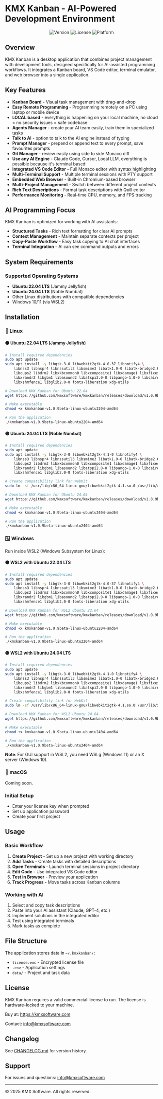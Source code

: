 # KMX Kanban - AI-Powered Development Environment

<div align="center">
  <img src="https://img.shields.io/badge/version-1.0.9beta-blue.svg" alt="Version">
  <img src="https://img.shields.io/badge/license-Commercial-green.svg" alt="License">
  <img src="https://img.shields.io/badge/platform-Linux-orange.svg" alt="Platform">
</div>

## Overview

KMX Kanban is a desktop application that combines project management with development tools, designed specifically for AI-assisted programming workflows. It integrates a Kanban board, VS Code editor, terminal emulator, and web browser into a single application.

## Key Features

- **Kanban Board** - Visual task management with drag-and-drop
- **Easy Remote Programming** - Programming remotely on a PC using laptop or mobile device
- **LOCAL based** - everything is happening on your local machine, no cloud = no security issues = safe codebase
- **Agents Manager** - create your AI team easily, train them in specialized tasks
- **Talk to AI** - option to talk to the AI engine instead of typing
- **Prompt Manager** - prepend or append text to every prompt, save favourites prompts
- **Git Manager** - review easily using side to side Monaco diff
- **Use any AI Engine** - Claude Code, Cursor, Local LLM, everything is possible because it's terminal based
- **Integrated VS Code Editor** - Full Monaco editor with syntax highlighting
- **Multi-Terminal Support** - Multiple terminal sessions with PTY support
- **Embedded Web Browser** - Built-in Chromium-based browser
- **Multi-Project Management** - Switch between different project contexts
- **Rich Text Descriptions** - Format task descriptions with Quill editor
- **Performance Monitoring** - Real-time CPU, memory, and FPS tracking

## AI Programming Focus

KMX Kanban is optimized for working with AI assistants:

- **Structured Tasks** - Rich text formatting for clear AI prompts
- **Context Management** - Maintain separate contexts per project
- **Copy-Paste Workflow** - Easy task copying to AI chat interfaces
- **Terminal Integration** - AI can see command outputs and errors

## System Requirements

### Supported Operating Systems

- **Ubuntu 22.04 LTS** (Jammy Jellyfish)
- **Ubuntu 24.04 LTS** (Noble Numbat)
- Other Linux distributions with compatible dependencies
- Windows 10/11 (via WSL2)

## Installation

### 🐧 Linux

#### 🟠 Ubuntu 22.04 LTS (Jammy Jellyfish)

```bash
# Install required dependencies
sudo apt update
sudo apt install -y libgtk-3-0 libwebkit2gtk-4.0-37 libnotify4 \
    libnss3 libnspr4 libnssutil3 libsmime3 libatk1.0-0 libatk-bridge2.0-0 \
    libcups2 libdrm2 libxkbcommon0 libxcomposite1 libxdamage1 libxfixes3 \
    libxrandr2 libgbm1 libasound2 libatspi2.0-0 libpango-1.0-0 libcairo2 \
    libxshmfence1 libglib2.0-0 fonts-liberation xdg-utils

# Download KMX Kanban for Ubuntu 22.04
wget https://github.com/kmxsoftware/kmxkanban/releases/download/v1.0.9beta/kmxkanban-v1.0.9beta-linux-ubuntu2204-amd64

# Make executable
chmod +x kmxkanban-v1.0.9beta-linux-ubuntu2204-amd64

# Run the application
./kmxkanban-v1.0.9beta-linux-ubuntu2204-amd64
```

#### 🟣 Ubuntu 24.04 LTS (Noble Numbat)

```bash
# Install required dependencies
sudo apt update
sudo apt install -y libgtk-3-0 libwebkit2gtk-4.1-0 libnotify4 \
    libnss3 libnspr4 libnssutil3 libsmime3 libatk1.0-0 libatk-bridge2.0-0 \
    libcups2 libdrm2 libxkbcommon0 libxcomposite1 libxdamage1 libxfixes3 \
    libxrandr2 libgbm1 libasound2 libatspi2.0-0 libpango-1.0-0 libcairo2 \
    libxshmfence1 libglib2.0-0 fonts-liberation xdg-utils

# Create compatibility link for WebKit
sudo ln -sf /usr/lib/x86_64-linux-gnu/libwebkit2gtk-4.1.so.0 /usr/lib/x86_64-linux-gnu/libwebkit2gtk-4.0.so.37

# Download KMX Kanban for Ubuntu 24.04
wget https://github.com/kmxsoftware/kmxkanban/releases/download/v1.0.9beta/kmxkanban-v1.0.9beta-linux-ubuntu2404-amd64

# Make executable
chmod +x kmxkanban-v1.0.9beta-linux-ubuntu2404-amd64

# Run the application
./kmxkanban-v1.0.9beta-linux-ubuntu2404-amd64
```

### 🪟 Windows

Run inside WSL2 (Windows Subsystem for Linux):

#### 🟠 WSL2 with Ubuntu 22.04 LTS

```bash
# Install required dependencies
sudo apt update
sudo apt install -y libgtk-3-0 libwebkit2gtk-4.0-37 libnotify4 \
    libnss3 libnspr4 libnssutil3 libsmime3 libatk1.0-0 libatk-bridge2.0-0 \
    libcups2 libdrm2 libxkbcommon0 libxcomposite1 libxdamage1 libxfixes3 \
    libxrandr2 libgbm1 libasound2 libatspi2.0-0 libpango-1.0-0 libcairo2 \
    libxshmfence1 libglib2.0-0 fonts-liberation xdg-utils

# Download KMX Kanban for WSL2 Ubuntu 22.04
wget https://github.com/kmxsoftware/kmxkanban/releases/download/v1.0.9beta/kmxkanban-v1.0.9beta-linux-ubuntu2204-amd64

# Make executable
chmod +x kmxkanban-v1.0.9beta-linux-ubuntu2204-amd64

# Run the application
./kmxkanban-v1.0.9beta-linux-ubuntu2204-amd64
```

#### 🟣 WSL2 with Ubuntu 24.04 LTS

```bash
# Install required dependencies
sudo apt update
sudo apt install -y libgtk-3-0 libwebkit2gtk-4.1-0 libnotify4 \
    libnss3 libnspr4 libnssutil3 libsmime3 libatk1.0-0 libatk-bridge2.0-0 \
    libcups2 libdrm2 libxkbcommon0 libxcomposite1 libxdamage1 libxfixes3 \
    libxrandr2 libgbm1 libasound2 libatspi2.0-0 libpango-1.0-0 libcairo2 \
    libxshmfence1 libglib2.0-0 fonts-liberation xdg-utils

# Create compatibility link for WebKit
sudo ln -sf /usr/lib/x86_64-linux-gnu/libwebkit2gtk-4.1.so.0 /usr/lib/x86_64-linux-gnu/libwebkit2gtk-4.0.so.37

# Download KMX Kanban for WSL2 Ubuntu 24.04
wget https://github.com/kmxsoftware/kmxkanban/releases/download/v1.0.9beta/kmxkanban-v1.0.9beta-linux-ubuntu2404-amd64

# Make executable
chmod +x kmxkanban-v1.0.9beta-linux-ubuntu2404-amd64

# Run the application
./kmxkanban-v1.0.9beta-linux-ubuntu2404-amd64
```

**Note**: For GUI support in WSL2, you need WSLg (Windows 11) or an X server (Windows 10).

### 🍎 macOS

Coming soon.

### Initial Setup

- Enter your license key when prompted
- Set up application password
- Create your first project

## Usage

### Basic Workflow

1. **Create Project** - Set up a new project with working directory
2. **Add Tasks** - Create tasks with detailed descriptions
3. **Open Terminals** - Launch terminal sessions in project directory
4. **Edit Code** - Use integrated VS Code editor
5. **Test in Browser** - Preview your application
6. **Track Progress** - Move tasks across Kanban columns

### Working with AI

1. Select and copy task descriptions
2. Paste into your AI assistant (Claude, GPT-4, etc.)
3. Implement solutions in the integrated editor
4. Test using integrated terminals
5. Mark tasks as complete

## File Structure

The application stores data in `~/.kmxkanban/`:
- `license.enc` - Encrypted license file
- `.env` - Application settings
- `data/` - Project and task data

## License

KMX Kanban requires a valid commercial license to run. The license is hardware-locked to your machine.

Buy at: https://kmxsoftware.com

Contact: info@kmxsoftware.com

## Changelog

See [CHANGELOG.md](CHANGELOG.md) for version history.

## Support

For issues and questions: info@kmxsoftware.com

---

© 2025 KMX Software. All rights reserved.